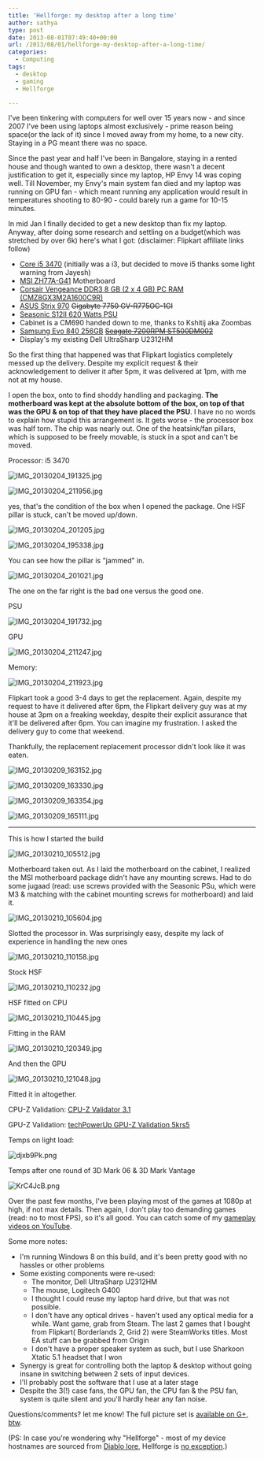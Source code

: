 ```yaml
---
title: 'Hellforge: my desktop after a long time'
author: sathya
type: post
date: 2013-08-01T07:49:40+00:00
url: /2013/08/01/hellforge-my-desktop-after-a-long-time/
categories:
  - Computing
tags:
  - desktop
  - gaming
  - Hellforge

---
```

I've been tinkering with computers for well over 15 years now - and since 2007 I've been using laptops almost exclusively - prime reason being space(or the lack of it) since I moved away from my home, to a new city. Staying in a PG meant there was no space.

Since the past year and half I've been in Bangalore, staying in a rented house and though wanted to own a desktop, there wasn't a decent justification to get it, especially since my laptop, HP Envy 14 was coping well. Till November, my Envy's main system fan died and my laptop was running on GPU fan - which meant running any application would result in temperatures shooting to 80-90 - could barely run a game for 10-15 minutes.

In mid Jan I finally decided to get a new desktop than fix my laptop. Anyway, after doing some research and settling on a budget(which was stretched by over 6k) here's what I got: (disclaimer: Flipkart affiliate links follow)

<!--more-->

  * <a href="https://www.flipkart.com/intel-core-i5-3470/p/itmdd2xsg3gvjzrz?pid=PSRDD2HHC9GF4GEF&affid=sathyasath" target="_blank" rel="noopener noreferrer">Core i5 3470</a> (initially was a i3, but decided to move i5 thanks some light warning from Jayesh)
  * <a href="https://www.flipkart.com/msi-zh77a-g41-motherboard/p/itmdeh3fjcdga8gc?pid=MBDDEG8JE46VYZ39&affid=sathyasath" target="_blank" rel="noopener noreferrer">MSI ZH77A-G41</a> Motherboard
  * <a href="https://www.flipkart.com/corsair-vengeance-ddr3-8-gb-2-x-4-gb-pc-ram-cmz8gx3m2a1600c9r/p/itmddca5zbuhqesh?pid=RAMDDC9YQNNXFY3H&affid=sathyasath" target="_blank" rel="noopener noreferrer">Corsair Vengeance DDR3 8 GB (2 x 4 GB) PC RAM (CMZ8GX3M2A1600C9R)</a>
  * <a href="https://www.amazon.in/Asus-STRIX-GTX970-DC2OC-4GD5-Graphic-Card/dp/B00NFFAW50?ie=UTF8&tag=mewoof-21&qid=1461004183&ref_=sr_1_1&sr=8-1" target="_blank" rel="noopener noreferrer">ASUS Strix 970</a> <del>Gigabyte 7750 GV-R775OC-1GI</del>
  * <a href="https://www.flipkart.com/seasonic-s12ii-620-watts-psu/p/itmd5xz46hjzzrax?pid=PSUD5XZ4GCGRASAY&affid=sathyasath" target="_blank" rel="noopener noreferrer">Seasonic S12II 620 Watts PSU</a>
  * Cabinet is a CM690 handed down to me, thanks to Kshitij aka Zoombas
  * <a href="https://www.amazon.in/s/ref=sr_nr_n_12?fst=as%3Aoff&rh=n%3A1375379031%2Ck%3ASamsung+Evo&keywords=Samsung+Evo&ie=UTF8&tag=mewoof-21&qid=1461004321&rnid=3576079031" target="_blank" rel="noopener noreferrer">Samsung Evo 840 256GB</a> <del><a href="https://www.flipkart.com/seagate-barracuda-500-gb-desktop-internal-hard-drive-st500dm002/p/itmd4kwhyxz3mqwh?pid=IHDD4KWHWQGNZSBM&affid=sathyasath" target="_blank" rel="noopener noreferrer">Seagate 7200RPM ST500DM002</a></del>
  * Display's my existing Dell UltraSharp U2312HM

So the first thing that happened was that Flipkart logistics completely messed up the delivery. Despite my explicit request & their acknowledgement to deliver it after 5pm, it was delivered at 1pm, with me not at my house.

I open the box, onto to find shoddy handling and packaging. **The motherboard was kept at the absolute bottom of the box, on top of that was the GPU & on top of that they have placed the PSU**. I have no no words to explain how stupid this arrangement is. It gets worse - the processor box was half torn. The chip was nearly out. One of the heatsink/fan pillars, which is supposed to be freely movable, is stuck in a spot and can't be moved.

Processor: i5 3470

![IMG_20130204_191325.jpg][1] 

![IMG_20130204_211956.jpg][2] 

yes, that's the condition of the box when I opened the package. One HSF pillar is stuck, can't be moved up/down.

![IMG_20130204_201205.jpg][3] 

![IMG_20130204_195338.jpg][4] 

You can see how the pillar is "jammed" in.

![IMG_20130204_201021.jpg][5] 

The one on the far right is the bad one versus the good one.

PSU

![IMG_20130204_191732.jpg][6] 

GPU

![IMG_20130204_211247.jpg][7] 

Memory:

![IMG_20130204_211923.jpg][8] 

Flipkart took a good 3-4 days to get the replacement. Again, despite my request to have it delivered after 6pm, the Flipkart delivery guy was at my house at 3pm on a freaking weekday, despite their explicit assurance that it'll be delivered after 6pm. You can imagine my frustration. I asked the delivery guy to come that weekend.

Thankfully, the replacement replacement processor didn't look like it was eaten.

![IMG_20130209_163152.jpg][9] 

![IMG_20130209_163330.jpg][10] 

![IMG_20130209_163354.jpg][11] 

![IMG_20130209_165111.jpg][12] 

* * *

This is how I started the build

![IMG_20130210_105512.jpg][13] 

Motherboard taken out. As I laid the motherboard on the cabinet, I realized the MSI motherboard package didn't have any mounting screws. Had to do some jugaad (read: use screws provided with the Seasonic PSu, which were M3 & matching with the cabinet mounting screws for motherboard) and laid it.

![IMG_20130210_105604.jpg][14] 

Slotted the processor in. Was surprisingly easy, despite my lack of experience in handling the new ones

![IMG_20130210_110158.jpg][15] 

Stock HSF

![IMG_20130210_110232.jpg][16] 

HSF fitted on CPU

![IMG_20130210_110445.jpg][17] 

Fitting in the RAM

![IMG_20130210_120349.jpg][18] 

And then the GPU

![IMG_20130210_121048.jpg][19] 

Fitted it in altogether.

CPU-Z Validation: [CPU-Z Validator 3.1][20]

GPU-Z Validation: [techPowerUp GPU-Z Validation 5krs5][21]

Temps on light load:

![djxb9Pk.png][22] 

Temps after one round of 3D Mark 06 & 3D Mark Vantage

![KrC4JcB.png][23] 

Over the past few months, I've been playing most of the games at 1080p at high, if not max details. Then again, I don't play too demanding games (read: no to most FPS), so it's all good. You can catch some of my <a href="https://www.youtube.com/user/SathyaSJBhat" target="_blank" rel="noopener noreferrer">gameplay videos on YouTube</a>.

Some more notes:

  * <span style="line-height: 13px;">I'm running Windows 8 on this build, and it's been pretty good with no hassles or other problems</span>
  * Some existing components were re-used: 
      * The monitor, Dell UltraSharp U2312HM
      * The mouse, Logitech G400
      * I thought I could reuse my laptop hard drive, but that was not possible.
      * I don't have any optical drives - haven't used any optical media for a while. Want game, grab from Steam. The last 2 games that I bought from Flipkart( Borderlands 2, Grid 2) were SteamWorks titles. Most EA stuff can be grabbed from Origin
      * I don't have a proper speaker system as such, but I use Sharkoon Xtatic 5.1 headset that I won
  * Synergy is great for controlling both the laptop & desktop without going insane in switching between 2 sets of input devices.
  * I'll probably post the software that I use at a later stage
  * Despite the 3(!) case fans, the GPU fan, the CPU fan & the PSU fan, system is quite silent and you'll hardly hear any fan noise.

Questions/comments? let me know! The full picture set is <a href="https://plus.google.com/photos/102438636933093151901/albums/5841334607223534849" target="_blank" rel="noopener noreferrer">available on G+, btw</a>.

(PS: In case you're wondering why "Hellforge" - most of my device hostnames are sourced from <a href="https://diablo.gamepedia.com/Lore_Summary" target="_blank" rel="noopener noreferrer">Diablo lore</a>, Hellforge is <a href="https://diablo.gamepedia.com/Hellforge" target="_blank" rel="noopener noreferrer">no exception</a>.)

 [1]: https://lh4.googleusercontent.com/-haKdxYf3H_0/URCW4IwI-nI/AAAAAAAACEs/Wq8C66Zh6RU/s681/IMG_20130204_191325.jpg
 [2]: https://lh6.googleusercontent.com/-6NKmQtCYE48/URCW4GOqOKI/AAAAAAAACEs/yH8VYoWAMOs/s908/IMG_20130204_211956.jpg
 [3]: https://lh5.googleusercontent.com/--mjtkqwd6u0/URCW4K2BsMI/AAAAAAAACEs/TVZyTQJ-1PI/s681/IMG_20130204_201205.jpg
 [4]: https://lh4.googleusercontent.com/-0NRqiGMB_XE/URCW4KHa0vI/AAAAAAAACEs/W7_ELG7wtjA/s681/IMG_20130204_195338.jpg
 [5]: https://lh3.googleusercontent.com/-22iokTKQAnA/URCW4K5HGwI/AAAAAAAACEs/mYCQ_Fy-4gQ/s681/IMG_20130204_201021.jpg
 [6]: https://lh6.googleusercontent.com/-fFJ6dr0viGw/URCW4AuErsI/AAAAAAAACEs/POJVlqHp1tM/s908/IMG_20130204_191732.jpg
 [7]: https://lh5.googleusercontent.com/-lalX3w16CDw/URCVF4DW09I/AAAAAAAAFHA/48Gob7LH0yQ/w967-h725-no/IMG_20130204_211247.jpg
 [8]: https://lh5.googleusercontent.com/-ndhEL1Drsuk/URCW4E13xvI/AAAAAAAACEs/EeW6QqiTSrc/s908/IMG_20130204_211923.jpg
 [9]: https://lh4.googleusercontent.com/-YJ0f8GEwY8I/URYuU6IPosI/AAAAAAAACLI/yoL3q0ADPRk/s821/IMG_20130209_163152.jpg
 [10]: https://lh3.googleusercontent.com/-ODqX3ljmm8I/URYun2JujTI/AAAAAAAACLQ/SZ7veuQ_s80/s821/IMG_20130209_163330.jpg
 [11]: https://lh4.googleusercontent.com/-FdNMgHXSeHA/URYt6q1GP5I/AAAAAAAACK8/4kVmtA9lhg0/s821/IMG_20130209_163354.jpg
 [12]: https://lh4.googleusercontent.com/-UMdC5gAuQwc/URYx7AAGbrI/AAAAAAAACMM/cA7S_avo1bE/s821/IMG_20130209_165111.jpg
 [13]: https://lh3.googleusercontent.com/-n2tgnui-p3c/URcvtO_YjLI/AAAAAAAACO8/bxkwwn2naVw/s1095/IMG_20130210_105512.jpg
 [14]: https://lh6.googleusercontent.com/-w5mmEez1bTY/URcwEx2c_7I/AAAAAAAACPE/KpuIQpBdWrI/s1095/IMG_20130210_105604.jpg
 [15]: https://lh6.googleusercontent.com/-GjT0ifOPCGg/URcxXGeN6vI/AAAAAAAACPQ/nGD7W3Yqaa8/s821/IMG_20130210_110158.jpg
 [16]: https://lh3.googleusercontent.com/-co3xcGcyg5k/URcx_FRQneI/AAAAAAAACQI/bDLmh5h5aEc/s821/IMG_20130210_110232.jpg
 [17]: https://lh5.googleusercontent.com/-rWXDsYasdd8/URcyaNWoa9I/AAAAAAAACQQ/gX7UqbwNGNY/s821/IMG_20130210_110445.jpg
 [18]: https://lh3.googleusercontent.com/-K8TV5lZQyz0/URc_jgUsyEI/AAAAAAAACRM/VUFsceWspy8/s821/IMG_20130210_120349.jpg
 [19]: https://lh6.googleusercontent.com/-okSWmtORRBk/URdBM6RGxxI/AAAAAAAACRY/_QEbBtRot5g/s821/IMG_20130210_121048.jpg
 [20]: https://valid.canardpc.com/2688681
 [21]: https://www.techpowerup.com/gpuz/5krs5/
 [22]: https://i.imgur.com/djxb9Pk.png
 [23]: https://i.imgur.com/KrC4JcB.png